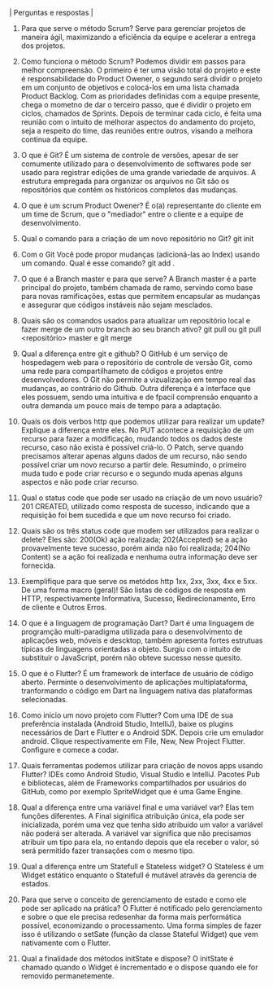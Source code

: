 | Perguntas e respostas |

1. Para que serve o método Scrum? Serve para gerenciar projetos de maneira ágil, maximizando a eficiência da equipe e acelerar a entrega dos projetos.

2. Como funciona o método Scrum? Podemos dividir em passos para melhor compreensão. O primeiro é ter uma visão total do projeto e este é responsabilidade do Product Owener, o segundo será dividir o projeto em um conjunto de objetivos e colocá-los em uma lista chamada Product Backlog. Com as prioridades definidas com a equipe presente, chega o mometno de dar o terceiro passo, que é dividir o projeto em ciclos, chamados de Sprints. Depois de terminar cada ciclo, é feita uma reunião com o intuito de melhorar aspectos do andamento do projeto, seja a respeito do time, das reuniões entre outros, visando a melhora continua da equipe. 

3. O que é Git? É um sistema de controle de versões, apesar de ser comumente utilizado para o desenvolvimento de softwares pode ser usado para registrar edições de uma grande variedade de arquivos. A estrutura empregada para organizar os arquivos no Git são os repositórios que contém os históricos completos das mudanças.

4. O que é um scrum Product Owener? É o(a) representante do cliente em um time de Scrum, que o "mediador" entre o cliente e a equipe de desenvolvimento. 

5. Qual o comando para a criação de um novo repositório no Git? git init

6. Com o Git Você pode propor mudanças (adicioná-las ao Index) usando um comando. Qual é esse comando? git add .

7. O que é a Branch master e para que serve? A Branch master é a parte principal do projeto, também chamada de ramo, servindo como base para novas ramificações, estas que permitem encapsular as mudanças e assegurar que códigos instáveis não sejam mesclados. 

8. Quais são os comandos usados para atualizar um repositório local e fazer merge de um outro branch ao seu branch ativo? git pull ou git pull <repositório> master e git merge
 
9. Qual a diferença entre git e github? O GitHub é um serviço de hospedagem web para o repositório de controle de versão Git, como uma rede para compartilhameto de códigos e projetos entre desenvolvedores. O Git não permite a vizualização em tempo real das mudanças, ao contrário do Github. Outra diferença é a interface que eles possuem, sendo uma intuitiva e de fpacil comprensão enquanto a outra demanda um pouco mais de tempo para a adaptação. 

10. Quais os dois verbos http que podemos utilizar para realizar um update? Explique a diferença entre eles. No PUT acontece a requisição de um recurso para fazer a modificação, mudando todos os dados deste recurso, caso não exista é possível criá-lo. O Patch, serve quando precisamos alterar apenas alguns dados de um recurso, não sendo possível criar um novo recurso a partir dele. Resumindo, o primeiro muda tudo e pode criar recurso e o segundo muda apenas alguns aspectos e não pode criar recurso.

11. Qual o status code que pode ser usado na criação de um novo usuário? 201 CREATED, utilizado como resposta de sucesso, indicando que a requisição foi bem sucedida e que um novo recurso foi criado.

12. Quais são os três status code que modem ser utilizados para realizar o delete? Eles são: 200(Ok) ação realizada; 202(Accepted) se a ação provavelmente teve sucesso, porém ainda não foi realizada; 204(No Content) se a ação foi realizada e nenhuma outra informação deve ser fornecida.

13. Exemplifique para que serve os metódos http 1xx, 2xx, 3xx, 4xx e 5xx. De uma forma macro (geral)! São listas de códigos de resposta em HTTP, respectivamente Informativa, Sucesso, Redirecionamento, Erro de cliente e Outros Erros.

14. O que é a linguagem de programação Dart? Dart é uma linguagem de programção multi-paradigma utilizada para o desenvolvimento de aplicações web, móveis e descktop, também apresenta fortes estrutuas típicas de linguagens orientadas a objeto. Surgiu com o intuito de substituir o JavaScript, porém não obteve sucesso nesse quesito. 

15. O que é o Flutter? É um framework de interface de usuário de código aberto. Perminte o desenvolvimento de aplicações multiplataforma, tranformando o código em Dart na linguagem nativa das plataformas selecionadas. 

16. Como inicio um novo projeto com Flutter? Com uma IDE de sua preferência instalada (Android Studio, IntelliJ), baixe os plugins necessários de Dart e Flutter e o Android SDK. Depois crie um emulador android. Clique respectivamente em File, New, New Project Flutter. Configure e comece a codar.

17. Quais ferramentas podemos utilizar para criação de novos apps usando Flutter? IDEs como Android Studio, Visual Studio e IntelliJ. Pacotes Pub e bibliotecas, além de Frameworks compartilhados por usuários do GitHub, como por exemplo SpriteWidget que é uma Game Engine. 

18. Qual a diferença entre uma variável final e uma variável var? Elas tem funções diferentes. A Final siginifica atribuição única, ela pode ser inicializada, porém uma vez que tenha sido atribuido um valor a variável não poderá ser alterada. A variável var significa que não precisamos atribuir um tipo para ela, no entando depois que ela receber o valor, só será permitido fazer transações com o mesmo tipo. 

19. Qual a diferença entre um Statefull e Stateless widget? O Stateless é um Widget estático enquanto o Statefull é mutável através da gerencia de estados.

20. Para que serve o conceito de gerenciamento de estado e como ele pode ser aplicado na prática? O Flutter é notificado pelo gerenciamento e sobre o que ele precisa redesenhar da forma mais performática possível, economizando o processamento. Uma forma simples de fazer isso é utilizando o setSate (função da classe Stateful Widget) que vem nativamente com o Flutter. 

21. Qual a finalidade dos métodos initState e dispose? O initState é chamado quando o Widget é incrementado e o dispose quando ele for removido permanetemente.

